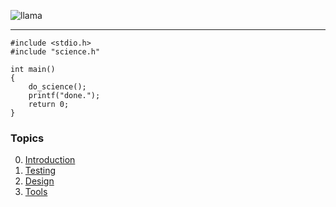 ![llama](https://s-media-cache-ak0.pinimg.com/736x/f5/6c/7e/f56c7e5b317410e09986c49a0ce8ff57.jpg)

---

    #include <stdio.h>
    #include "science.h"

    int main()
    {
        do_science();
        printf("done.");
        return 0;
    }



### Topics
0. [Introduction](coding-for-scientists/0-introduction.html)
1. [Testing](coding-for-scientists/1-testing.html)
2. [Design](coding-for-scientists/2-design.html)
3. [Tools](coding-for-scientists/3-tools.html)
